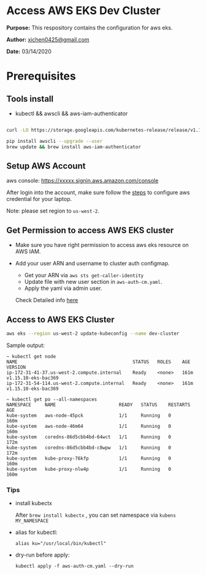 # Access AWS EKS Dev Cluster

**Purpose:** This respository contains the configuration for aws eks.

**Author:** xichen0425@gmail.com

**Date:** 03/14/2020

# Prerequisites


## Tools install

- kubectl && awscli && aws-iam-authenticator

```sh

curl -LO https://storage.googleapis.com/kubernetes-release/release/v1.15.10/bin/darwin/amd64/kubectl && chmod +x kubectl && mv kubectl /usr/local/bin/kubectl

pip install awscli --upgrade --user
brew update && brew install aws-iam-authenticator
```

## Setup AWS Account

aws console: https://xxxxx.signin.aws.amazon.com/console

After login into the account, make sure follow the [steps](https://docs.aws.amazon.com/cli/latest/userguide/cli-chap-configure.html) to configure aws credential for your laptop.

Note: please set region to `us-west-2`.



## Get Permission to access AWS EKS cluster
- Make sure you have right permission to access aws eks resource on AWS IAM.
- Add your user ARN and username to cluster auth configmap.

    - Get your ARN via `aws sts get-caller-identity`
    - Update file with new user section in `aws-auth-cm.yaml`.
    - Apply the yaml via admin user.

    Check Detailed info [here](https://aws.amazon.com/premiumsupport/knowledge-center/amazon-eks-cluster-access/)

## Access to AWS EKS Cluster

```sh
aws eks --region us-west-2 update-kubeconfig --name dev-cluster
```
Sample output:

```
~ kubectl get node
NAME                                          STATUS   ROLES    AGE    VERSION
ip-172-31-41-37.us-west-2.compute.internal    Ready    <none>   161m   v1.15.10-eks-bac369
ip-172-31-54-114.us-west-2.compute.internal   Ready    <none>   161m   v1.15.10-eks-bac369

~ kubectl get po --all-namespaces
NAMESPACE     NAME                       READY   STATUS    RESTARTS   AGE
kube-system   aws-node-45pck             1/1     Running   0          160m
kube-system   aws-node-46m64             1/1     Running   0          160m
kube-system   coredns-86d5cbb4bd-64wct   1/1     Running   0          172m
kube-system   coredns-86d5cbb4bd-c8wpw   1/1     Running   0          172m
kube-system   kube-proxy-76kfp           1/1     Running   0          160m
kube-system   kube-proxy-nlw4p           1/1     Running   0          160m
```

### Tips
- install kubectx

   After  `brew install kubectx` , you can set namespace via `kubens MY_NAMESPACE`
- alias for kubectl:

  `alias ku="/usr/local/bin/kubectl"`
- dry-run before apply:

  `kubectl apply -f aws-auth-cm.yaml --dry-run`
